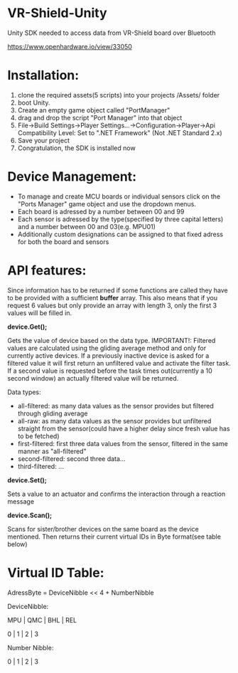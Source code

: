 # VR-Shield-Unity
Unity SDK needed to access data from VR-Shield board over Bluetooth

https://www.openhardware.io/view/33050

# Installation:

1.  clone the required assets(5 scripts) into your projects /Assets/ folder 
2.  boot Unity.
3.  Create an empty game object called "PortManager"
4.  drag and drop the script "Port Manager" into that object
5.  File->Build Settings->Player Settings...->Configuration->Player->Api Compatibility Level: Set to ".NET Framework" (Not .NET Standard 2.x)
6.  Save your project
7.  Congratulation, the SDK is installed now

# Device Management:

- To manage and create MCU boards or individual sensors click on the "Ports Manager" game object and use the dropdown menus.
- Each board is adressed by a number between 00 and 99
- Each sensor is adressed by the type(specified by three capital letters) and a number between 00 and 03(e.g. MPU01)
- Additionally custom designations can be assigned to that fixed adress for both the board and sensors


# API features:

Since information has to be returned if some functions are called they have to be provided with a sufficient **buffer** array. This also means that if you request 6 values but only provide an array with length 3, only the first 3 values will be filled in.

**device.Get();**

Gets the value of device based on the data type. IMPORTANT!: Filtered values are calculated using the gliding average method and only for currently active devices. If a previously inactive device is asked for a filtered value it will first return an unfiltered value and activate the filter task. If a second value is requested before the task times out(currently a 10 second window) an actually filtered value will be returned. 

Data types:
- all-filtered:    as many data values as the sensor provides but filtered through gliding average
- all-raw:         as many data values as the sensor provides but unfiltered straight from the sensor(could have a higher delay since fresh value has to be                        fetched)
- first-filtered:  first three data values from the sensor, filtered in the same manner as "all-filtered"
- second-filtered: second three data...
- third-filtered:  ...

**device.Set();**

Sets a value to an actuator and confirms the interaction through a reaction message

**device.Scan();**

Scans for sister/brother devices on the same board as the device mentioned. Then returns their current virtual IDs in Byte format(see table below)


# Virtual ID Table:

AdressByte = DeviceNibble << 4 +  NumberNibble

DeviceNibble:

MPU | QMC | BHL | REL

 0  |  1  |  2  |  3
 
Number Nibble:

 0  |  1  |  2  |  3
